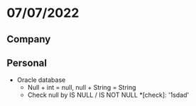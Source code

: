 # 07/07/2022

## Company

## Personal
- Oracle database
  - Null + int = null, null + String = String
  - Check null by IS NULL / IS NOT NULL
*[check]: '1sdad'
